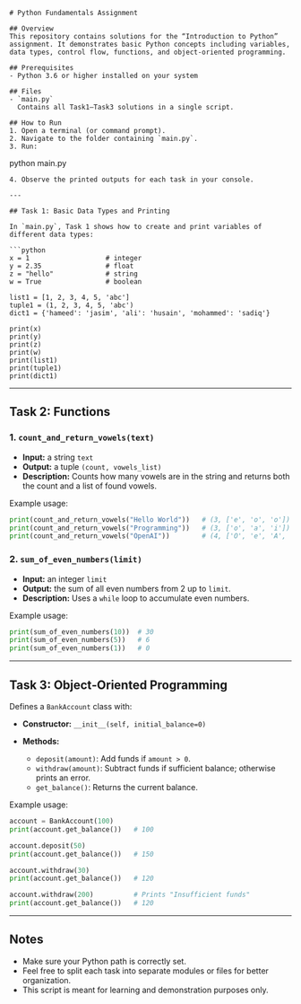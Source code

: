 ```
# Python Fundamentals Assignment

## Overview
This repository contains solutions for the “Introduction to Python” assignment. It demonstrates basic Python concepts including variables, data types, control flow, functions, and object‑oriented programming.

## Prerequisites
- Python 3.6 or higher installed on your system

## Files
- `main.py`  
  Contains all Task1–Task3 solutions in a single script.

## How to Run
1. Open a terminal (or command prompt).
2. Navigate to the folder containing `main.py`.
3. Run:
```

python main.py

````
4. Observe the printed outputs for each task in your console.

---

## Task 1: Basic Data Types and Printing

In `main.py`, Task 1 shows how to create and print variables of different data types:

```python
x = 1                   # integer
y = 2.35                # float
z = "hello"             # string
w = True                # boolean

list1 = [1, 2, 3, 4, 5, 'abc']
tuple1 = (1, 2, 3, 4, 5, 'abc')
dict1 = {'hameed': 'jasim', 'ali': 'husain', 'mohammed': 'sadiq'}

print(x)
print(y)
print(z)
print(w)
print(list1)
print(tuple1)
print(dict1)
````

---

## Task 2: Functions

### 1. `count_and_return_vowels(text)`

* **Input:** a string `text`
* **Output:** a tuple `(count, vowels_list)`
* **Description:** Counts how many vowels are in the string and returns both the count and a list of found vowels.

Example usage:

```python
print(count_and_return_vowels("Hello World"))   # (3, ['e', 'o', 'o'])
print(count_and_return_vowels("Programming"))   # (3, ['o', 'a', 'i'])
print(count_and_return_vowels("OpenAI"))        # (4, ['O', 'e', 'A', 'I'])
```

### 2. `sum_of_even_numbers(limit)`

* **Input:** an integer `limit`
* **Output:** the sum of all even numbers from 2 up to `limit`.
* **Description:** Uses a `while` loop to accumulate even numbers.

Example usage:

```python
print(sum_of_even_numbers(10))  # 30
print(sum_of_even_numbers(5))   # 6
print(sum_of_even_numbers(1))   # 0
```

---

## Task 3: Object‑Oriented Programming

Defines a `BankAccount` class with:

* **Constructor:** `__init__(self, initial_balance=0)`
* **Methods:**

  * `deposit(amount)`: Add funds if `amount > 0`.
  * `withdraw(amount)`: Subtract funds if sufficient balance; otherwise prints an error.
  * `get_balance()`: Returns the current balance.

Example usage:

```python
account = BankAccount(100)
print(account.get_balance())   # 100

account.deposit(50)
print(account.get_balance())   # 150

account.withdraw(30)
print(account.get_balance())   # 120

account.withdraw(200)          # Prints "Insufficient funds"
print(account.get_balance())   # 120
```

---

## Notes

* Make sure your Python path is correctly set.
* Feel free to split each task into separate modules or files for better organization.
* This script is meant for learning and demonstration purposes only.

```
```
